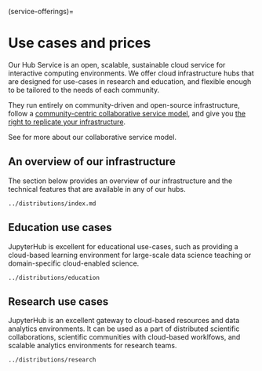 (service-offerings)=
# Use cases and prices

Our Hub Service is an open, scalable, sustainable cloud service for interactive computing environments.
We offer cloud infrastructure hubs that are designed for use-cases in research and education, and flexible enough to be tailored to the needs of each community.

They run entirely on community-driven and open-source infrastructure,
follow a [community-centric collaborative service model](./index.md), and give you [the right to replicate your infrastructure](https://2i2c.org/right-to-replicate).

See [](./index.md) for more about our collaborative service model.


## An overview of our infrastructure

The section below provides an overview of our infrastructure and the technical features that are available in any of our hubs.

```{toctree}
../distributions/index.md
```

## Education use cases

JupyterHub is excellent for educational use-cases, such as providing a cloud-based learning environment for large-scale data science teaching or domain-specific cloud-enabled science.

```{toctree}
../distributions/education
```

## Research use cases

JupyterHub is an excellent gateway to cloud-based resources and data analytics environments.
It can be used as a part of distributed scientific collaborations, scientific communities with cloud-based worklfows, and scalable analytics environments for research teams.

```{toctree}
../distributions/research
```
